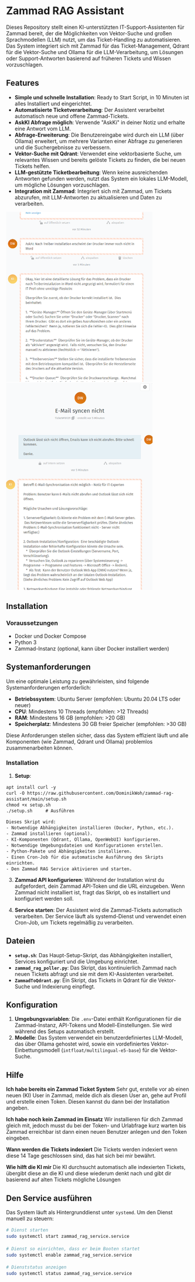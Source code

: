# Zammad RAG Assistant

Dieses Repository stellt einen KI-unterstützten IT-Support-Assistenten für Zammad bereit, der die Möglichkeiten von Vektor-Suche und großen Sprachmodellen (LLM) nutzt, um das Ticket-Handling zu automatisieren. Das System integriert sich mit Zammad für das Ticket-Management, Qdrant für die Vektor-Suche und Ollama für die LLM-Verarbeitung, um Lösungen oder Support-Antworten basierend auf früheren Tickets und Wissen vorzuschlagen.

## Features

- **Simple und schnelle Installation**: Ready to Start Script, in 10 Minuten ist alles Installiert und eingerichtet.
- **Automatisierte Ticketverarbeitung**: Der Assistent verarbeitet automatisch neue und offene Zammad-Tickets.
- **AskKI Abfrage möglich**: Verwende "AskKi" in deiner Notiz und erhalte eine Antwort vom LLM.
- **Abfrage-Erweiterung**: Die Benutzereingabe wird durch ein LLM (über Ollama) erweitert, um mehrere Varianten einer Abfrage zu generieren und die Suchergebnisse zu verbessern.
- **Vektor-Suche mit Qdrant**: Verwendet eine vektorbasierte Suche, um relevantes Wissen und bereits gelöste Tickets zu finden, die bei neuen Tickets helfen.
- **LLM-gestützte Ticketbearbeitung**: Wenn keine ausreichenden Antworten gefunden werden, nutzt das System ein lokales LLM-Modell, um mögliche Lösungen vorzuschlagen.
- **Integration mit Zammad**: Integriert sich mit Zammad, um Tickets abzurufen, mit LLM-Antworten zu aktualisieren und Daten zu verarbeiten.

<p float="left">
  <img src="./AskAI.png" width="400" />
  <img src="./Zammad-RAG-Antwort.png" width="400" />
</p>

## Installation

### Voraussetzungen

- Docker und Docker Compose
- Python 3
- Zammad-Instanz (optional, kann über Docker installiert werden)

## Systemanforderungen

Um eine optimale Leistung zu gewährleisten, sind folgende Systemanforderungen erforderlich:

- **Betriebssystem**: Ubuntu Server (empfohlen: Ubuntu 20.04 LTS oder neuer)
- **CPU**: Mindestens 10 Threads (empfohlen: >12 Threads)
- **RAM**: Mindestens 16 GB (empfohlen: >20 GB)
- **Speicherplatz**: Mindestens 30 GB freier Speicher (empfohlen: >30 GB)

Diese Anforderungen stellen sicher, dass das System effizient läuft und alle Komponenten (wie Zammad, Qdrant und Ollama) problemlos zusammenarbeiten können.

### Installation

1. **Setup**:
```
apt install curl -y
curl -O https://raw.githubusercontent.com/DominikWoh/zammad-rag-assistant/main/setup.sh
chmod +x setup.sh
./setup.sh     # Ausführen
```

    Dieses Skript wird:
    - Notwendige Abhängigkeiten installieren (Docker, Python, etc.).
    - Zammad installieren (optional).
    - KI-Komponenten (Qdrant, Ollama, OpenWebUI) konfigurieren.
    - Notwendige Umgebungsdateien und Konfigurationen erstellen.
    - Python-Pakete und Abhängigkeiten installieren.
    - Einen Cron-Job für die automatische Ausführung des Skripts einrichten.
    - Den Zammad RAG Service aktivieren und starten.

3. **Zammad API konfigurieren**:
    Während der Installation wirst du aufgefordert, dein Zammad API-Token und die URL einzugeben. Wenn Zammad nicht installiert ist, fragt das Skript, ob es installiert und konfiguriert werden soll.

4. **Service starten**:
    Der Assistent wird die Zammad-Tickets automatisch verarbeiten. Der Service läuft als systemd-Dienst und verwendet einen Cron-Job, um Tickets regelmäßig zu verarbeiten.

## Dateien

- **`setup.sh`**: Das Haupt-Setup-Skript, das Abhängigkeiten installiert, Services konfiguriert und die Umgebung einrichtet.
- **`zammad_rag_poller.py`**: Das Skript, das kontinuierlich Zammad nach neuen Tickets abfragt und sie mit dem KI-Assistenten verarbeitet.
- **`ZammadToQdrant.py`**: Ein Skript, das Tickets in Qdrant für die Vektor-Suche und Indexierung einpflegt.

## Konfiguration

1. **Umgebungsvariablen**: Die `.env`-Datei enthält Konfigurationen für die Zammad-Instanz, API-Tokens und Modell-Einstellungen. Sie wird während des Setups automatisch erstellt.
2. **Modelle**: Das System verwendet ein benutzerdefiniertes LLM-Modell, das über Ollama gehostet wird, sowie ein vordefiniertes Vektor-Einbettungsmodell (`intfloat/multilingual-e5-base`) für die Vektor-Suche.

## Hilfe

**Ich habe bereits ein Zammad Ticket System**
Sehr gut, erstelle vor ab einen neuen (KI) User in Zammad, melde dich als diesen User an, gehe auf Profil und erstelle einen Token. Diesen kannst du dann bei der Installation angeben.

**Ich habe noch kein Zammad im Einsatz**
Wir installieren für dich Zammad gleich mit, jedoch musst du bei der Token- und Urlabfrage kurz warten bis Zammad erreichbar ist dann einen neuen Benutzer anlegen und den Token eingeben.

**Wann werden die Tickets indexiert**
Die Tickets werden indexiert wenn diese 14 Tage geschlossen sind, das hat sich bei mir bewährt.

**Wie hilft die KI mir**
Die KI durchsucht automatisch alle indexierten Tickets, übergibt diese an die KI und diese wiederum denkt nach und gibt dir basierend auf alten Tickets mögliche Lösungen 

## Den Service ausführen

Das System läuft als Hintergrunddienst unter `systemd`. Um den Dienst manuell zu steuern:

```bash
# Dienst starten
sudo systemctl start zammad_rag_service.service

# Dienst so einrichten, dass er beim Booten startet
sudo systemctl enable zammad_rag_service.service

# Dienststatus anzeigen
sudo systemctl status zammad_rag_service.service
